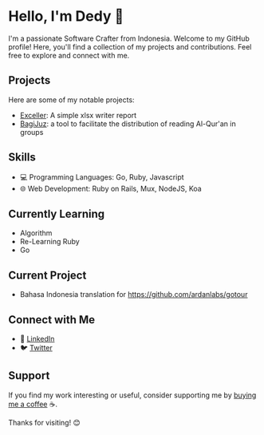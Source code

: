 # Hello, I'm Dedy 👋

I'm a passionate Software Crafter from Indonesia. Welcome to my GitHub profile! Here, you'll find a collection of my projects and contributions. Feel free to explore and connect with me.

## Projects

Here are some of my notable projects:

- [Exceller](https://github.com/walvisk/exceller): A simple xlsx writer report
- [BagiJuz](https://github.com/walvisk/bagijuz):  a tool to facilitate the distribution of reading Al-Qur'an in groups

## Skills

- 💻 Programming Languages: Go, Ruby, Javascript
- 🌐 Web Development: Ruby on Rails, Mux, NodeJS, Koa

## Currently Learning
- Algorithm
- Re-Learning Ruby
- Go

## Current Project
- Bahasa Indonesia translation for https://github.com/ardanlabs/gotour

## Connect with Me
- 💼 [LinkedIn](https://www.linkedin.com/in/dedy-puji-jayanto-209761107/)
- 🐦 [Twitter](https://twitter.com/pujidjayanto)

## Support

If you find my work interesting or useful, consider supporting me by [buying me a coffee](https://saweria.co/dedypuji) ☕️.

Thanks for visiting! 😊
